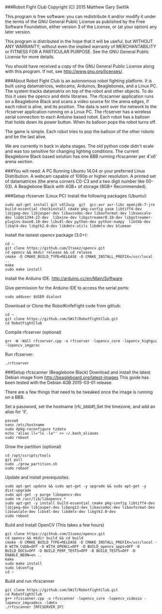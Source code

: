 ###Robot Fight Club
Copyright (C) 2015 Matthew Gary Switlik

This program is free software: you can redistribute it and/or modify
it under the terms of the GNU General Public License as published by
the Free Software Foundation, either version 3 of the License, or
(at your option) any later version.

This program is distributed in the hope that it will be useful,
but WITHOUT ANY WARRANTY; without even the implied warranty of
MERCHANTABILITY or FITNESS FOR A PARTICULAR PURPOSE.  See the
GNU General Public License for more details.

You should have received a copy of the GNU General Public License
along with this program.  If not, see <http://www.gnu.org/licenses/>.

###About
Robot Fight Club is an autonomous robot fighting platform. It is built using datamatrices, webcams, Arduinos, Beaglebones, and a Linux PC. The system tracks datamatrix on top of the robot and other objects.  To do this it uses the opencv and dmtx libraries.  The rfcscanner application runs on a Beaglebone Black and scans a video source for the arena edges, if each robot is alive, and its position.  The data is sent over the network to the rfcserver application running on a Linux PC. The rfcserver has a wireless serial connection to each Arduino based robot. Each robot has a balloon that holds down its power button.  When its balloon pops the robot turns off.

The game is simple.  Each robot tries to pop the balloon of the other robots and be the last alive.

We are currently in back in alpha stages.  The old python code didn't scale and was too sensitive for changing lighting conditions. The current Beaglebone Black based solution has one BBB running rfcscanner per 4'x6' arena section.

###You will need:
A PC Running Ubuntu 14.04 or your preferred Linux Distribution.
A webcam capable of 1080p or higher resolution.
A printed set of datamatrices (the arena corners C0-C3 and a two digit number like 00-03).
A Beaglebone Black with 4GB+ of storage (8GB+ Recommended).

###Setup rfcserver (Linux PC)
Install the following packages (Ubuntu):
````
sudo apt-get install git v4l2ucp  git  gcc-avr avr-libc openjdk-7-jre build-essential checkinstall cmake pkg-config yasm libtiff4-dev libjpeg-dev libjasper-dev libavcodec-dev libavformat-dev libswscale-dev libdc1394-22-dev  libxine-dev libgstreamer0.10-dev libgstreamer-plugins-base0.10-dev libv4l-dev python-dev python-numpy  libtbb-dev libqt4-dev libgtk2.0-dev libdmtx-utils libdmtx-dev blueman
````

Install the lastest opencv package (3.0+):
```
cd ~
git clone https://github.com/Itseez/opencv.git
cd opencv && mkdir release && cd release
cmake -D CMAKE_BUILD_TYPE=RELEASE -D CMAKE_INSTALL_PREFIX=/usr/local ..
make
sudo make install
```

Install the Arduino IDE. http://arduino.cc/en/Main/Software

Give permission for the Arduino IDE to access the serial ports:
```
sudo adduser $USER dialout
```

Download or Clone the RobotKnifeFight code from github:
```
cd ~
git clone https://github.com/SWiT/RobotFightClub.git
cd RobotFightClub
```

Compile rfcserver (optional)
```
g++ -W -Wall rfcserver.cpp -o rfcserver -lopencv_core -lopencv_highgui -lopencv_imgproc
```

Run rfcserver:
```
./rfcserver
```


###Setup rfcscanner (Beaglebone Black)
Download and install the latest Debian image from http://beagleboard.org/latest-images
This guide has been tested with the Debian 4GB 2015-03-01 release.

There are a few things that need to be tweaked once the image is running on a BBB.

Set a password, set the hostname (rfc_bbb#),Set the timezone, and add an alias for 'll',
```
passwd
nano /etc/hostname
sudo dpkg-reconfigure tzdata
echo 'alias ll="ls -la"' >> ~/.bash_aliases
sudo reboot
```

Grow the partition (optional)
```
cd /opt/scripts/tools
git pull
sudo ./grow_partition.sh
sudo reboot
```

Update and install prerequisites.
```
sudo apt-get update && sudo apt-get -y upgrade && sudo apt-get -y dist-upgrade
sudo apt-get -y purge libopencv-dev
sudo rm /usr/lib/libopencv_*
sudo apt-get -y install build-essential cmake pkg-config libtiff4-dev libjpeg-dev libjasper-dev libpng12-dev libavcodec-dev libavformat-dev libswscale-dev libv4l-dev libdmtx-dev libgtk2.0-dev
sudo reboot
```

Build and Install OpenCV (This takes a few hours)
```
git clone https://github.com/Itseez/opencv.git
cd opencv && mkdir build && cd build
cmake -D CMAKE_BUILD_TYPE=RELEASE -D CMAKE_INSTALL_PREFIX=/usr/local -D WITH_CUDA=OFF -D WITH_OPENCL=OFF -D BUILD_opencv_apps=OFF -D BUILD_DOCS=OFF -D BUILD_PERF_TESTS=OFF -D BUILD_TESTS=OFF -D ENABLE_NEON=on ..
make
sudo make install
sudo ldconfig
cd ~
```

Build and run rfcscanner
```
git clone https://github.com/SWiT/RobotFightClub.git
cd RobotFightClub
g++ rfcscanner.cpp -o rfcscanner -lopencv_core -lopencv_videoio -lopencv_imgcodecs -ldmtx
./rfcscanner [RFCSERVER_IP]
```
